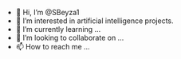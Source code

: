 - 👋 Hi, I’m @SBeyza1
- 👀 I’m interested in artificial intelligence projects.
- 🌱 I’m currently learning ...
- 💞️ I’m looking to collaborate on ...
- 📫 How to reach me ...

<!---
SBeyza1/SBeyza1 is a ✨ special ✨ repository because its `README.md` (this file) appears on your GitHub profile.
You can click the Preview link to take a look at your changes.
--->

